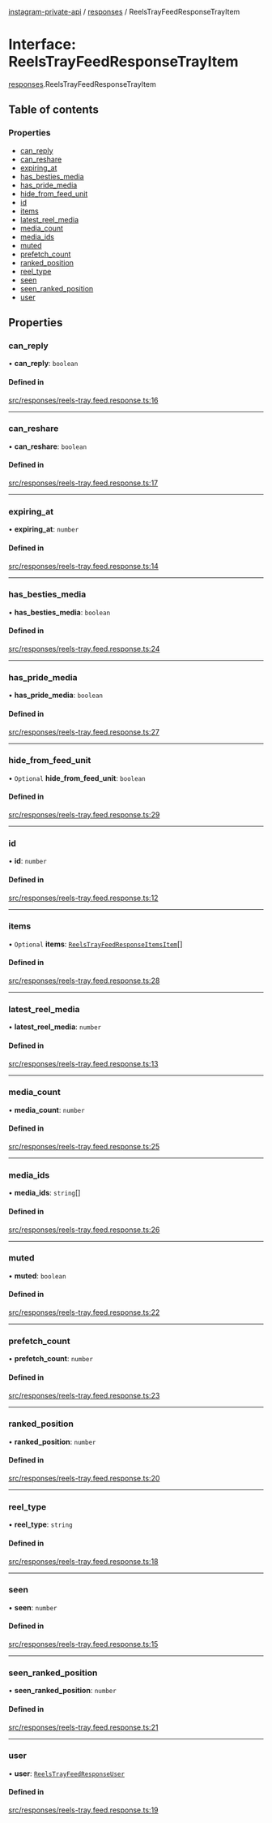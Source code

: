 [instagram-private-api](../../README.md) / [responses](../../modules/responses.md) / ReelsTrayFeedResponseTrayItem

# Interface: ReelsTrayFeedResponseTrayItem

[responses](../../modules/responses.md).ReelsTrayFeedResponseTrayItem

## Table of contents

### Properties

- [can\_reply](ReelsTrayFeedResponseTrayItem.md#can_reply)
- [can\_reshare](ReelsTrayFeedResponseTrayItem.md#can_reshare)
- [expiring\_at](ReelsTrayFeedResponseTrayItem.md#expiring_at)
- [has\_besties\_media](ReelsTrayFeedResponseTrayItem.md#has_besties_media)
- [has\_pride\_media](ReelsTrayFeedResponseTrayItem.md#has_pride_media)
- [hide\_from\_feed\_unit](ReelsTrayFeedResponseTrayItem.md#hide_from_feed_unit)
- [id](ReelsTrayFeedResponseTrayItem.md#id)
- [items](ReelsTrayFeedResponseTrayItem.md#items)
- [latest\_reel\_media](ReelsTrayFeedResponseTrayItem.md#latest_reel_media)
- [media\_count](ReelsTrayFeedResponseTrayItem.md#media_count)
- [media\_ids](ReelsTrayFeedResponseTrayItem.md#media_ids)
- [muted](ReelsTrayFeedResponseTrayItem.md#muted)
- [prefetch\_count](ReelsTrayFeedResponseTrayItem.md#prefetch_count)
- [ranked\_position](ReelsTrayFeedResponseTrayItem.md#ranked_position)
- [reel\_type](ReelsTrayFeedResponseTrayItem.md#reel_type)
- [seen](ReelsTrayFeedResponseTrayItem.md#seen)
- [seen\_ranked\_position](ReelsTrayFeedResponseTrayItem.md#seen_ranked_position)
- [user](ReelsTrayFeedResponseTrayItem.md#user)

## Properties

### can\_reply

• **can\_reply**: `boolean`

#### Defined in

[src/responses/reels-tray.feed.response.ts:16](https://github.com/Nerixyz/instagram-private-api/blob/b3351b9/src/responses/reels-tray.feed.response.ts#L16)

___

### can\_reshare

• **can\_reshare**: `boolean`

#### Defined in

[src/responses/reels-tray.feed.response.ts:17](https://github.com/Nerixyz/instagram-private-api/blob/b3351b9/src/responses/reels-tray.feed.response.ts#L17)

___

### expiring\_at

• **expiring\_at**: `number`

#### Defined in

[src/responses/reels-tray.feed.response.ts:14](https://github.com/Nerixyz/instagram-private-api/blob/b3351b9/src/responses/reels-tray.feed.response.ts#L14)

___

### has\_besties\_media

• **has\_besties\_media**: `boolean`

#### Defined in

[src/responses/reels-tray.feed.response.ts:24](https://github.com/Nerixyz/instagram-private-api/blob/b3351b9/src/responses/reels-tray.feed.response.ts#L24)

___

### has\_pride\_media

• **has\_pride\_media**: `boolean`

#### Defined in

[src/responses/reels-tray.feed.response.ts:27](https://github.com/Nerixyz/instagram-private-api/blob/b3351b9/src/responses/reels-tray.feed.response.ts#L27)

___

### hide\_from\_feed\_unit

• `Optional` **hide\_from\_feed\_unit**: `boolean`

#### Defined in

[src/responses/reels-tray.feed.response.ts:29](https://github.com/Nerixyz/instagram-private-api/blob/b3351b9/src/responses/reels-tray.feed.response.ts#L29)

___

### id

• **id**: `number`

#### Defined in

[src/responses/reels-tray.feed.response.ts:12](https://github.com/Nerixyz/instagram-private-api/blob/b3351b9/src/responses/reels-tray.feed.response.ts#L12)

___

### items

• `Optional` **items**: [`ReelsTrayFeedResponseItemsItem`](ReelsTrayFeedResponseItemsItem.md)[]

#### Defined in

[src/responses/reels-tray.feed.response.ts:28](https://github.com/Nerixyz/instagram-private-api/blob/b3351b9/src/responses/reels-tray.feed.response.ts#L28)

___

### latest\_reel\_media

• **latest\_reel\_media**: `number`

#### Defined in

[src/responses/reels-tray.feed.response.ts:13](https://github.com/Nerixyz/instagram-private-api/blob/b3351b9/src/responses/reels-tray.feed.response.ts#L13)

___

### media\_count

• **media\_count**: `number`

#### Defined in

[src/responses/reels-tray.feed.response.ts:25](https://github.com/Nerixyz/instagram-private-api/blob/b3351b9/src/responses/reels-tray.feed.response.ts#L25)

___

### media\_ids

• **media\_ids**: `string`[]

#### Defined in

[src/responses/reels-tray.feed.response.ts:26](https://github.com/Nerixyz/instagram-private-api/blob/b3351b9/src/responses/reels-tray.feed.response.ts#L26)

___

### muted

• **muted**: `boolean`

#### Defined in

[src/responses/reels-tray.feed.response.ts:22](https://github.com/Nerixyz/instagram-private-api/blob/b3351b9/src/responses/reels-tray.feed.response.ts#L22)

___

### prefetch\_count

• **prefetch\_count**: `number`

#### Defined in

[src/responses/reels-tray.feed.response.ts:23](https://github.com/Nerixyz/instagram-private-api/blob/b3351b9/src/responses/reels-tray.feed.response.ts#L23)

___

### ranked\_position

• **ranked\_position**: `number`

#### Defined in

[src/responses/reels-tray.feed.response.ts:20](https://github.com/Nerixyz/instagram-private-api/blob/b3351b9/src/responses/reels-tray.feed.response.ts#L20)

___

### reel\_type

• **reel\_type**: `string`

#### Defined in

[src/responses/reels-tray.feed.response.ts:18](https://github.com/Nerixyz/instagram-private-api/blob/b3351b9/src/responses/reels-tray.feed.response.ts#L18)

___

### seen

• **seen**: `number`

#### Defined in

[src/responses/reels-tray.feed.response.ts:15](https://github.com/Nerixyz/instagram-private-api/blob/b3351b9/src/responses/reels-tray.feed.response.ts#L15)

___

### seen\_ranked\_position

• **seen\_ranked\_position**: `number`

#### Defined in

[src/responses/reels-tray.feed.response.ts:21](https://github.com/Nerixyz/instagram-private-api/blob/b3351b9/src/responses/reels-tray.feed.response.ts#L21)

___

### user

• **user**: [`ReelsTrayFeedResponseUser`](ReelsTrayFeedResponseUser.md)

#### Defined in

[src/responses/reels-tray.feed.response.ts:19](https://github.com/Nerixyz/instagram-private-api/blob/b3351b9/src/responses/reels-tray.feed.response.ts#L19)
